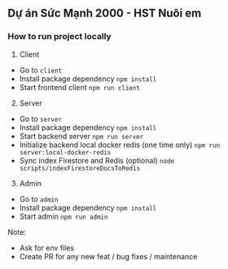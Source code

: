 ## Dự án Sức Mạnh 2000 - HST Nuôi em

### How to run project locally

1. Client

- Go to `client`
- Install package dependency `npm install`
- Start frontend client `npm run client`

2. Server

- Go to `server`
- Install package dependency `npm install`
- Start backend server `npm run server`
- Initialize backend local docker redis (one time only) `npm run server:local-docker-redis`
- Sync index Firestore and Redis (optional) `node scripts/indexFirestoreDocsToRedis`

3. Admin

- Go to `admin`
- Install package dependency `npm install`
- Start admin `npm run admin`

Note:

- Ask for env files
- Create PR for any new feat / bug fixes / maintenance
